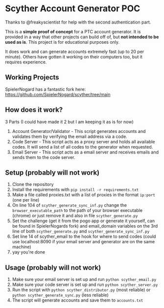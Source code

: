 # Scyther Account Generator POC

Thanks to @freakyscientist for help with the second authentication part.

This is a **simple proof of concept** for a PTC account generator. It is provided in a way that other projects can build off of, but **not intended to be used as is**. This project is for educational purposes only.

It does work and can generate accounts extremely fast (up to 20 per minute). Others have gotten it working on their computers too, but it requires experience.

## Working Projects
SpielerNogard has a fantastic fork here:
https://github.com/SpielerNogard/scyther/tree/main

## How does it work?

3 Parts (I could have made it 2 but I am keeping it as is for now)

1. Account Generator/Validator - This script generates accounts and validates them by verifying the email address via a code.
2. Code Server - This script acts as a proxy server and holds all available codes. It will send a list of all codes to the generator when requested.
3. Email Server - This script acts as a email server and receives emails and sends them to the code server.

## Setup (probably will not work)

1. Clone the repository
2. Install the requirements with `pip install -r requirements.txt`
3. Make a file called proxies.txt with a list of proxies in the format `ip:port` (one per line)
4. On line 104 of `scyther_generate_sync_inf.py` change the `browser_executable_path` to the path of your browser executable (chrome) or just remove it and also in file `scyther_generate.py`
5. Set the challenge (get it from the pogo app or generate it yourself, can be found in SpielerNogards fork) and email_domain variables on the 3rd line of both `scyther_generate.py` and `scyther_generate_sync_inf.py`
6. Set line 14 of scyther_email to the hook for where to send codes (could use localhost:8090 if your email server and generator are on the same machine)
7. yay you're done

## Usage (probably will not work)

1. Make sure your email server is set up and run `python scyther_email.py`
2. Make sure your code server is set up and run `python scyther_server.py`
3. Run the script with `python scyther_distributor.py` (most reliable) or `python scyther_generate_sync.py` (less reliable)
4. The script will generate accounts and save them to `accounts.txt`
